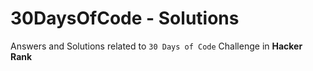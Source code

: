 # 30DaysOfCode - Solutions

Answers and Solutions related to `30 Days of Code` Challenge in <b>Hacker Rank</b>
